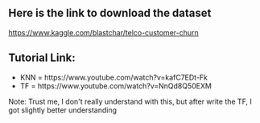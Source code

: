 <h2>Here is the link to download the dataset</h2>

https://www.kaggle.com/blastchar/telco-customer-churn

<h2>Tutorial Link:</h2>
<ul>
  <li>KNN = https://www.youtube.com/watch?v=kafC7EDt-Fk</li>
  <li>TF = https://www.youtube.com/watch?v=NnQd8Q50EXM</li>
</ul>
  
Note: Trust me, I don't really understand with this, but after write the TF, I got slightly better understanding
